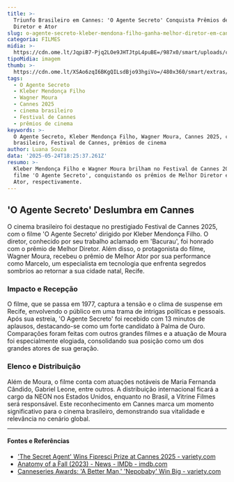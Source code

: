 ```yaml
---
title: >-
  Triunfo Brasileiro em Cannes: 'O Agente Secreto' Conquista Prêmios de Melhor
  Diretor e Ator
slug: o-agente-secreto-kleber-mendona-filho-ganha-melhor-diretor-em-cannes
categoria: FILMES
midia: >-
  https://cdn.ome.lt/JqpiB7-Pjq2LOe9JHTJtpL4puBE=/987x0/smart/uploads/conteudo/fotos/o-agente-secreto-capa_H9J6lGE.png
tipoMidia: imagem
thumb: >-
  https://cdn.ome.lt/XSAo6zqI6BKgQILsdBjo93hgiVo=/480x360/smart/extras/conteudos/Screenshot_2025-05-24_at_11.24.20.png
tags:
  - O Agente Secreto
  - Kleber Mendonça Filho
  - Wagner Moura
  - Cannes 2025
  - cinema brasileiro
  - Festival de Cannes
  - prêmios de cinema
keywords: >-
  O Agente Secreto, Kleber Mendonça Filho, Wagner Moura, Cannes 2025, cinema
  brasileiro, Festival de Cannes, prêmios de cinema
author: Luana Souza
data: '2025-05-24T18:25:37.261Z'
resumo: >-
  Kleber Mendonça Filho e Wagner Moura brilham no Festival de Cannes 2025 com o
  filme 'O Agente Secreto', conquistando os prêmios de Melhor Diretor e Melhor
  Ator, respectivamente.
---
```


## 'O Agente Secreto' Deslumbra em Cannes

O cinema brasileiro foi destaque no prestigiado Festival de Cannes 2025, com o filme 'O Agente Secreto' dirigido por Kleber Mendonça Filho. O diretor, conhecido por seu trabalho aclamado em 'Bacurau', foi honrado com o prêmio de Melhor Diretor. Além disso, o protagonista do filme, Wagner Moura, recebeu o prêmio de Melhor Ator por sua performance como Marcelo, um especialista em tecnologia que enfrenta segredos sombrios ao retornar a sua cidade natal, Recife.

### Impacto e Recepção

O filme, que se passa em 1977, captura a tensão e o clima de suspense em Recife, envolvendo o público em uma trama de intrigas políticas e pessoais. Após sua estreia, 'O Agente Secreto' foi recebido com 13 minutos de aplausos, destacando-se como um forte candidato à Palma de Ouro. Comparações foram feitas com outros grandes filmes e a atuação de Moura foi especialmente elogiada, consolidando sua posição como um dos grandes atores de sua geração.

### Elenco e Distribuição

Além de Moura, o filme conta com atuações notáveis de Maria Fernanda Cândido, Gabriel Leone, entre outros. A distribuição internacional ficará a cargo da NEON nos Estados Unidos, enquanto no Brasil, a Vitrine Filmes será responsável. Este reconhecimento em Cannes marca um momento significativo para o cinema brasileiro, demonstrando sua vitalidade e relevância no cenário global.

---

#### Fontes e Referências

- ['The Secret Agent' Wins Fipresci Prize at Cannes 2025 - variety.com](https://variety.com/2025/awards/news/the-secret-agent-urchin-dandelions-odyssey-fipresci-cannes-1236409138/)
- [Anatomy of a Fall (2023) - News - IMDb - imdb.com](https://www.imdb.com/title/tt17009710/news/)
- [Canneseries Awards: 'A Better Man,' 'Nepobaby' Win Big - variety.com](https://variety.com/2025/tv/global/canneseries-awards-a-better-man-nepobaby-1236381649/)
